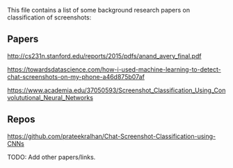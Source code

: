 This file contains a list of some background research papers on classification of screenshots:

## Papers

http://cs231n.stanford.edu/reports/2015/pdfs/anand_avery_final.pdf

https://towardsdatascience.com/how-i-used-machine-learning-to-detect-chat-screenshots-on-my-phone-a46d875b07af

https://www.academia.edu/37050593/Screenshot_Classification_Using_Convolututional_Neural_Networks

## Repos

https://github.com/prateekralhan/Chat-Screenshot-Classification-using-CNNs

TODO: Add other papers/links.
